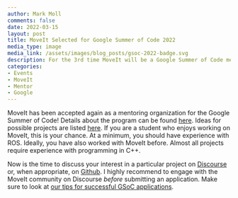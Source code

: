 ```yaml
---
author: Mark Moll
comments: false
date: 2022-03-15
layout: post
title: MoveIt Selected for Google Summer of Code 2022
media_type: image
media_link: /assets/images/blog_posts/gsoc-2022-badge.svg
description: For the 3rd time MoveIt will be a Google Summer of Code mentor organization
categories:
- Events
- MoveIt
- Mentor
- Google
---
```


MoveIt has been accepted again as a mentoring organization for the Google Summer of Code! Details about the program can be found [here](https://summerofcode.withgoogle.com/how-it-works/). Ideas for possible projects are listed [here](/events/2022-google-summer-of-code/). If you are a student who enjoys working on MoveIt, this is your chance. At a minimum, you should have experience with ROS. Ideally, you have also worked with MoveIt before. Almost all projects require experience with programming in C++.

Now is the time to discuss your interest in a particular project on [Discourse](https://discourse.ros.org/c/moveit) or, when appropriate, on [Github](https://github.com/ros-planning/moveit.ros.org). I highly recommend to engage with the MoveIt community on Discourse *before* submitting an application. Make sure to look at [our tips for successful GSoC applications](/events/2022-google-summer-of-code/#tips-for-writing-a-successful-google-summer-of-code-application-for-moveit).

